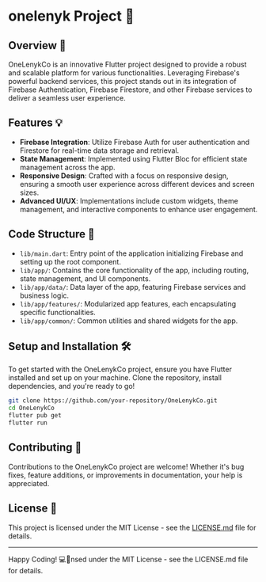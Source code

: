 # onelenyk Project 🚀

## Overview 🌟
OneLenykCo is an innovative Flutter project designed to provide a robust and scalable platform for various functionalities. Leveraging Firebase's powerful backend services, this project stands out in its integration of Firebase Authentication, Firebase Firestore, and other Firebase services to deliver a seamless user experience.

## Features 💡
- **Firebase Integration**: Utilize Firebase Auth for user authentication and Firestore for real-time data storage and retrieval.
- **State Management**: Implemented using Flutter Bloc for efficient state management across the app.
- **Responsive Design**: Crafted with a focus on responsive design, ensuring a smooth user experience across different devices and screen sizes.
- **Advanced UI/UX**: Implementations include custom widgets, theme management, and interactive components to enhance user engagement.

## Code Structure 📂
- `lib/main.dart`: Entry point of the application initializing Firebase and setting up the root component.
- `lib/app/`: Contains the core functionality of the app, including routing, state management, and UI components.
- `lib/app/data/`: Data layer of the app, featuring Firebase services and business logic.
- `lib/app/features/`: Modularized app features, each encapsulating specific functionalities.
- `lib/app/common/`: Common utilities and shared widgets for the app.

## Setup and Installation 🛠️
To get started with the OneLenykCo project, ensure you have Flutter installed and set up on your machine. Clone the repository, install dependencies, and you're ready to go!

```bash
git clone https://github.com/your-repository/OneLenykCo.git
cd OneLenykCo
flutter pub get
flutter run
```
## Contributing 🤝
Contributions to the OneLenykCo project are welcome! Whether it's bug fixes, feature additions, or improvements in documentation, your help is appreciated.

## License 📄
This project is licensed under the MIT License - see the [LICENSE.md](LICENSE.md) file for details.

---

Happy Coding! 💻🎉nsed under the MIT License - see the LICENSE.md file for details.